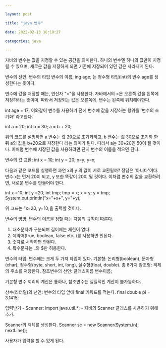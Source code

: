 ```yaml
---

layout: post

title: "java 변수"

date: 2022-02-13 18:18:27

categories: java

---
```


자바의 변수는 값을 지정할 수 있는 공간을 의미한다. 하나의 변수엔 하나의 값만이 지정될 수 있으며, 새로운 값을 저장하게 되면 기존에 저장되어 있던 값은 사라지게 된다.

변수의 선언:
변수의 타입 변수의 이름; 
ing age; 는 정수형 타입(int)의 변수 age를 생성한다는 뜻이다.

변수에 값을 저장할 때는, 연산자 "="을 사용한다. 자바에서의 =은 오른쪽 값을 왼쪽에 저장하라는 뜻이며, 따라서 저장되는 값은 오른쪽에, 변수는 왼쪽에 위치해야한다.

int age = 17;
이와같이 변수를 사용하기 전에 변수에 값을 저장하는 행위를 '변수의 초기화' 라고한다.


int a = 20;
int b = 30;
a = b + 20;

위의 코드를 설명하면 a 변수는 값 20으로 초기화하고, b 변수는 값 30으로 초기화 한뒤 a의 값을 b+20으로 저장한다 라는 의미가 된다. 따라서 a는 30+20인 50이 될 것이다.
이처럼 변수에 저장된 값을 사용하려면 단지 변수의 이름을 적으면 된다.

변수의 값 교환:
int x = 10;
int y = 20;
x=y;
y=x;

다음과 같은 코드를 실행하면 과연 x와 y 의 값이 서로 교환될까? 정답은 '아니다'이다. 변수 x는 먼저 20이 되고, y 또한 똑같이 20이 될 것이다. 이처럼 변수의 값을 교환하려면, 새로운 변수를 만들어야 한다.

int x =10;
int y =20;
int tmp;
tmp = x;
x = y;
y = tmp;
System.out.println("x="+x+", y="+y);

위 코드는 "x=20, y=10;을 출력할 것이다.

변수의 명명:
변수의 이름을 정할 때는 다음의 규칙이 따른다.
1. 대소문자가 구분되며 길이에는 제한이 없다.
2. 예약어(true, boolean, false etc..)를 사용하면 안된다.
3. 숫자로 시작하면 안된다.
4. 특수문자는 _와 $만 허용한다.

변수의 타입:
변수에는 크게 두 가지 타입이 있다.
기본형: 논리형(boolean), 문자형(char), 정수형(byte, short, int, long), 실수형(float, double). 총 8가지
참조형: 객체의 주소를 저장한다.
참조변수의 선언: 클래스이름 변수이름;

기본형 변수 끼리의 계산은 통하나, 참조변수는 실질적인 계산이 불가능하다.


상수(리터럴)의 선언: 변수의 타입 앞에 final 키워드를 적는다.
final double pi = 3.1415;

입력받기 - Scanner:
import java.util.*; - 자바의 Scanner 클래스를 사용하기 위해 추가.

Scanner의 객체를 생성한다.
Scanner sc = new Scanner(System.in);
nextLine();

사용자가 입력을 할 수 있게 된다.




